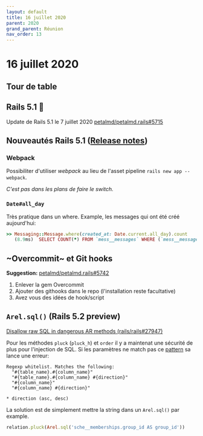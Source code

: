 ```yaml
---
layout: default
title: 16 juillet 2020
parent: 2020
grand_parent: Réunion
nav_order: 13
---
```


# 16 juillet 2020

## Tour de table

## Rails 5.1 🎊

Update de Rails 5.1 le 7 juillet 2020 [petalmd/petalmd.rails#5715](https://github.com/petalmd/petalmd.rails/pull/5715)

## Nouveautés Rails 5.1 ([Release notes](https://guides.rubyonrails.org/5_1_release_notes.html))

### Webpack

Possibiliter d'utiliser _webpack_ au lieu de l'asset pipeline `rails new app --webpack`. 

_C'est pas dans les plans de faire le switch._

### `Date#all_day`

Très pratique dans un where. Example, les messages qui ont été créé aujourd'hui:

```ruby
>> Messaging::Message.where(created_at: Date.current.all_day).count
   (8.9ms)  SELECT COUNT(*) FROM `mess__messages` WHERE (`mess__messages`.`created_at` BETWEEN '2020-07-15 00:00:00' AND '2020-07-15 23:59:59')
```


## ~Overcommit~ et Git hooks

**Suggestion:** [petalmd/petalmd.rails#5742](https://github.com/petalmd/petalmd.rails/pull/5742)

1. Enlever la gem Overcommit
2. Ajouter des githooks dans le repo (l'installation reste facultative)
3. Avez vous des idées de hook/script

## `Arel.sql()` (Rails 5.2 preview)

[Disallow raw SQL in dangerous AR methods (rails/rails#27947)](https://github.com/rails/rails/pull/27947/files)

Pour les méthodes `pluck` (`pluck_h`) et `order` il y a maintenat une sécurité de plus pour l'injection de SQL.
Si les paramètres ne match pas ce [pattern](https://github.com/rails/rails/blob/a1ee43d2170dd6adf5a9f390df2b1dde45018a48/activerecord/lib/active_record/attribute_methods.rb#L170-L180
) sa lance une erreur:

```
Regexp whitelist. Matches the following:
  "#{table_name}.#{column_name}"
  "#{table_name}.#{column_name} #{direction}"
  "#{column_name}"
  "#{column_name} #{direction}"

* direction (asc, desc)
```

La solution est de simplement mettre la string dans un `Arel.sql()` par example.

```ruby
relation.pluck(Arel.sql('sche__memberships.group_id AS group_id'))
````


